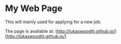 # My Web Page

This will mainly used for applying for a new job.

The page is available at: (http://lukaswoodtli.github.io/)[http://lukaswoodtli.github.io/]
